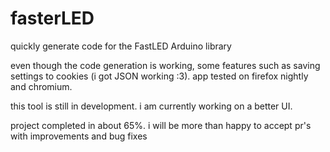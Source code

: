# fasterLED
quickly generate code for the FastLED Arduino library

even though the code generation is working, some features such as saving settings to cookies (i got JSON working :3).
app tested on firefox nightly and chromium.

this tool is still in development.
i am currently working on a better UI.

project completed in about 65%.
i will be more than happy to accept pr's with improvements and bug fixes
